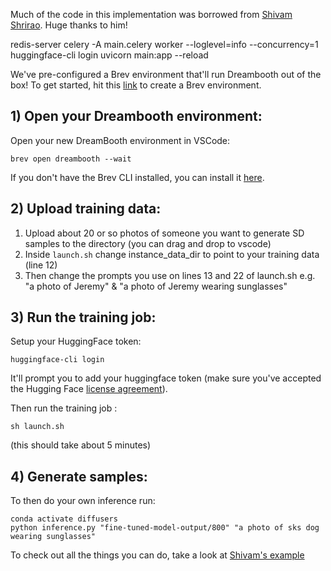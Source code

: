 Much of the code in this implementation was borrowed from [Shivam Shrirao](https://github.com/ShivamShrirao). Huge thanks to him!

redis-server
celery -A main.celery worker --loglevel=info --concurrency=1
huggingface-cli login
uvicorn main:app --reload

We've pre-configured a Brev environment that'll run Dreambooth out of the box! To get started, hit this [link](https://console.brev.dev/environment/new?setupRepo=https://github.com/brevdev/dreambooth&repo=https://github.com/brevdev/dreambooth&setupPath=.brev/setup.sh&instance=g5.2xlarge) to create a Brev environment.

## 1) Open your Dreambooth environment:

Open your new DreamBooth environment in VSCode:

```
brev open dreambooth --wait
```

If you don't have the Brev CLI installed, you can install it [here](https://brev.dev/docs/how-to/install-cli).

## 2) Upload training data:

1. Upload about 20 or so photos of someone you want to generate SD samples to the directory (you can drag and drop to vscode)
2. Inside `launch.sh` change instance_data_dir to point to your training data (line 12)
3. Then change the prompts you use on lines 13 and 22 of launch.sh e.g. "a photo of Jeremy" & "a photo of Jeremy wearing sunglasses"

## 3) Run the training job:

Setup your HuggingFace token:

```
huggingface-cli login
```

It'll prompt you to add your huggingface token (make sure you've accepted the Hugging Face [license agreement](https://huggingface.co/CompVis/stable-diffusion-v1-4)).

Then run the training job :

```
sh launch.sh
```

(this should take about 5 minutes)

## 4) Generate samples:

To then do your own inference run:

```
conda activate diffusers
python inference.py "fine-tuned-model-output/800" "a photo of sks dog wearing sunglasses"
```

To check out all the things you can do, take a look at [Shivam's example](https://github.com/ShivamShrirao/diffusers/tree/main/examples/dreambooth)
